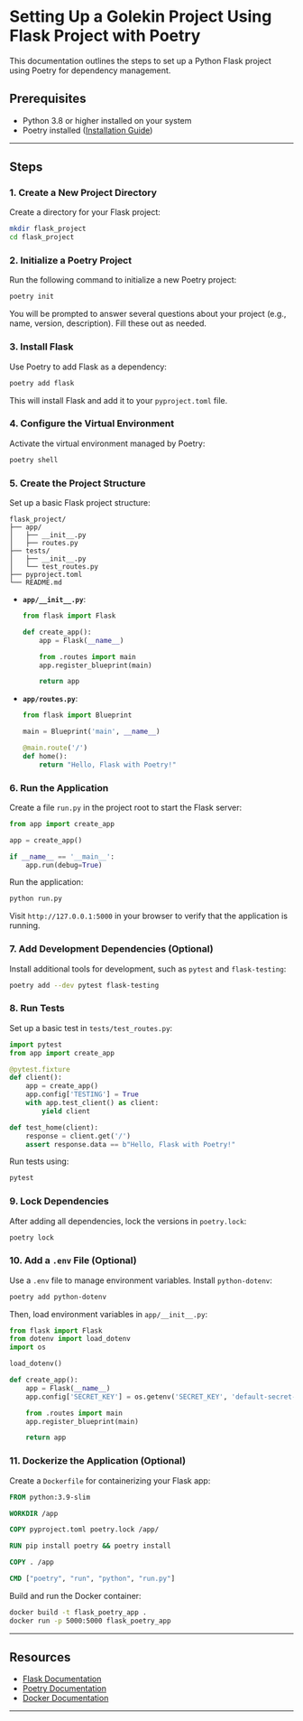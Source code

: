 # Setting Up a Golekin Project Using Flask Project with Poetry

This documentation outlines the steps to set up a Python Flask project using Poetry for dependency management.

## Prerequisites

- Python 3.8 or higher installed on your system
- Poetry installed ([Installation Guide](https://python-poetry.org/docs/#installation))

---

## Steps

### 1. Create a New Project Directory

Create a directory for your Flask project:

```bash
mkdir flask_project
cd flask_project
```

### 2. Initialize a Poetry Project

Run the following command to initialize a new Poetry project:

```bash
poetry init
```

You will be prompted to answer several questions about your project (e.g., name, version, description). Fill these out as needed.

### 3. Install Flask

Use Poetry to add Flask as a dependency:

```bash
poetry add flask
```

This will install Flask and add it to your `pyproject.toml` file.

### 4. Configure the Virtual Environment

Activate the virtual environment managed by Poetry:

```bash
poetry shell
```

### 5. Create the Project Structure

Set up a basic Flask project structure:

```
flask_project/
├── app/
│   ├── __init__.py
│   ├── routes.py
├── tests/
│   ├── __init__.py
│   └── test_routes.py
├── pyproject.toml
└── README.md
```

- **`app/__init__.py`**:
  ```python
  from flask import Flask

  def create_app():
      app = Flask(__name__)

      from .routes import main
      app.register_blueprint(main)

      return app
  ```

- **`app/routes.py`**:
  ```python
  from flask import Blueprint

  main = Blueprint('main', __name__)

  @main.route('/')
  def home():
      return "Hello, Flask with Poetry!"
  ```

### 6. Run the Application

Create a file `run.py` in the project root to start the Flask server:

```python
from app import create_app

app = create_app()

if __name__ == '__main__':
    app.run(debug=True)
```

Run the application:

```bash
python run.py
```

Visit `http://127.0.0.1:5000` in your browser to verify that the application is running.

### 7. Add Development Dependencies (Optional)

Install additional tools for development, such as `pytest` and `flask-testing`:

```bash
poetry add --dev pytest flask-testing
```

### 8. Run Tests

Set up a basic test in `tests/test_routes.py`:

```python
import pytest
from app import create_app

@pytest.fixture
def client():
    app = create_app()
    app.config['TESTING'] = True
    with app.test_client() as client:
        yield client

def test_home(client):
    response = client.get('/')
    assert response.data == b"Hello, Flask with Poetry!"
```

Run tests using:

```bash
pytest
```

### 9. Lock Dependencies

After adding all dependencies, lock the versions in `poetry.lock`:

```bash
poetry lock
```

### 10. Add a `.env` File (Optional)

Use a `.env` file to manage environment variables. Install `python-dotenv`:

```bash
poetry add python-dotenv
```

Then, load environment variables in `app/__init__.py`:

```python
from flask import Flask
from dotenv import load_dotenv
import os

load_dotenv()

def create_app():
    app = Flask(__name__)
    app.config['SECRET_KEY'] = os.getenv('SECRET_KEY', 'default-secret-key')

    from .routes import main
    app.register_blueprint(main)

    return app
```

### 11. Dockerize the Application (Optional)

Create a `Dockerfile` for containerizing your Flask app:

```dockerfile
FROM python:3.9-slim

WORKDIR /app

COPY pyproject.toml poetry.lock /app/

RUN pip install poetry && poetry install

COPY . /app

CMD ["poetry", "run", "python", "run.py"]
```

Build and run the Docker container:

```bash
docker build -t flask_poetry_app .
docker run -p 5000:5000 flask_poetry_app
```

---

## Resources

- [Flask Documentation](https://flask.palletsprojects.com/)
- [Poetry Documentation](https://python-poetry.org/docs/)
- [Docker Documentation](https://docs.docker.com/)

---

